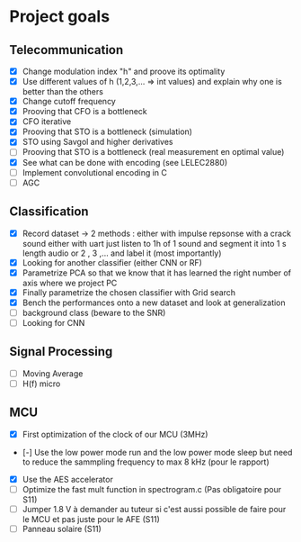 # Project goals

## Telecommunication
- [x] Change modulation index "h" and proove its optimality 
- [x] Use different values of h (1,2,3,... => int values) and explain why one is better than the others
- [x] Change cutoff frequency
- [x] Prooving that CFO is a bottleneck
- [x] CFO iterative
- [x] Prooving that STO is a bottleneck (simulation)
- [x] STO using Savgol and higher derivatives
- [ ] Prooving that STO is a bottleneck (real measurement en optimal value)
- [x] See what can be done with encoding (see LELEC2880)
- [ ] Implement convolutional encoding in C
- [ ] AGC 

## Classification
- [x] Record dataset -> 2 methods : either with impulse repsonse with a crack sound either with uart just listen to 1h of 1 sound and segment it into 1 s length audio or 2 , 3 ,... and label it (most importantly)
- [x] Looking for another classifier (either CNN or RF)
- [x] Parametrize PCA so that we know that it has learned the right number of axis where we project PC
- [x] Finally parametrize the chosen classifier with Grid search
- [x] Bench the performances onto a new dataset and look at generalization
- [ ] background class (beware to the SNR)
- [ ] Looking for CNN

## Signal Processing
- [ ] Moving Average
- [ ] H(f) micro

## MCU
- [x] First optimization of the clock of our MCU (3MHz)
- [-] Use the low power mode run and the low power mode sleep but need to reduce the sammpling frequency to max 8 kHz (pour le rapport)
- [x] Use the AES accelerator
- [ ] Optimize the fast mult function in spectrogram.c (Pas obligatoire pour S11)
- [ ] Jumper 1.8 V à demander au tuteur si c'est aussi possible de faire pour le MCU et pas juste pour le AFE (S11)
- [ ] Panneau solaire (S11)
